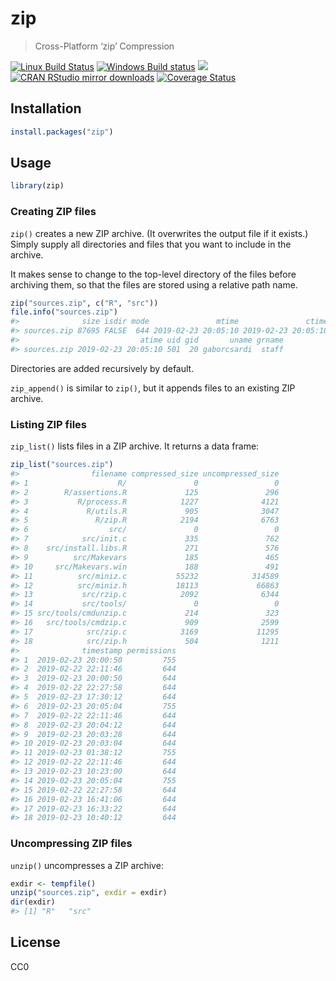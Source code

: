 
<!-- README.md is generated from README.Rmd. Please edit that file -->

# zip

> Cross-Platform ‘zip’ Compression

[![Linux Build
Status](https://travis-ci.org/r-lib/zip.svg?branch=master)](https://travis-ci.org/r-lib/zip)
[![Windows Build
status](https://ci.appveyor.com/api/projects/status/github/r-lib/zip?svg=true)](https://ci.appveyor.com/project/gaborcsardi/zip)
[![](https://www.r-pkg.org/badges/version/zip)](https://www.r-pkg.org/pkg/zip)
[![CRAN RStudio mirror
downloads](https://cranlogs.r-pkg.org/badges/zip)](https://www.r-pkg.org/pkg/zip)
[![Coverage
Status](https://img.shields.io/codecov/c/github/r-lib/zip/master.svg)](https://codecov.io/github/r-lib/zip?branch=master)

## Installation

``` r
install.packages("zip")
```

## Usage

``` r
library(zip)
```

### Creating ZIP files

`zip()` creates a new ZIP archive. (It overwrites the output file if it
exists.) Simply supply all directories and files that you want to
include in the archive.

It makes sense to change to the top-level directory of the files before
archiving them, so that the files are stored using a relative path name.

``` r
zip("sources.zip", c("R", "src"))
file.info("sources.zip")
#>              size isdir mode               mtime               ctime
#> sources.zip 87695 FALSE  644 2019-02-23 20:05:10 2019-02-23 20:05:10
#>                           atime uid gid       uname grname
#> sources.zip 2019-02-23 20:05:10 501  20 gaborcsardi  staff
```

Directories are added recursively by default.

`zip_append()` is similar to `zip()`, but it appends files to an
existing ZIP archive.

### Listing ZIP files

`zip_list()` lists files in a ZIP archive. It returns a data frame:

``` r
zip_list("sources.zip")
#>                filename compressed_size uncompressed_size
#> 1                    R/               0                 0
#> 2        R/assertions.R             125               296
#> 3           R/process.R            1227              4121
#> 4             R/utils.R             905              3047
#> 5               R/zip.R            2194              6763
#> 6                  src/               0                 0
#> 7            src/init.c             335               762
#> 8    src/install.libs.R             271               576
#> 9          src/Makevars             185               465
#> 10     src/Makevars.win             188               491
#> 11          src/miniz.c           55232            314589
#> 12          src/miniz.h           18113             66863
#> 13           src/rzip.c            2092              6344
#> 14           src/tools/               0                 0
#> 15 src/tools/cmdunzip.c             214               323
#> 16   src/tools/cmdzip.c             909              2599
#> 17            src/zip.c            3169             11295
#> 18            src/zip.h             504              1211
#>              timestamp permissions
#> 1  2019-02-23 20:00:50         755
#> 2  2019-02-22 22:11:46         644
#> 3  2019-02-23 20:00:50         644
#> 4  2019-02-22 22:27:58         644
#> 5  2019-02-23 17:30:12         644
#> 6  2019-02-23 20:05:04         755
#> 7  2019-02-22 22:11:46         644
#> 8  2019-02-23 20:04:12         644
#> 9  2019-02-23 20:03:28         644
#> 10 2019-02-23 20:03:04         644
#> 11 2019-02-23 01:38:12         755
#> 12 2019-02-22 22:11:46         644
#> 13 2019-02-23 10:23:00         644
#> 14 2019-02-23 20:05:04         755
#> 15 2019-02-22 22:27:58         644
#> 16 2019-02-23 16:41:06         644
#> 17 2019-02-23 16:33:22         644
#> 18 2019-02-23 10:40:12         644
```

### Uncompressing ZIP files

`unzip()` uncompresses a ZIP archive:

``` r
exdir <- tempfile()
unzip("sources.zip", exdir = exdir)
dir(exdir)
#> [1] "R"   "src"
```

## License

CC0
